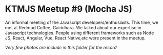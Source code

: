 # KTMJS Meetup #9 (Mocha JS)
An informal meeting of the Javascript developers/enthusiasts. This time, we met at Redmud Coffee, Gairidhara. We talked about our expertise in Javascript technologies. People using different frameworks such as Node JS, React, Angular, Vue, React Native,etc were present in the meetup.

*Very few photos are include in this folder for the record*